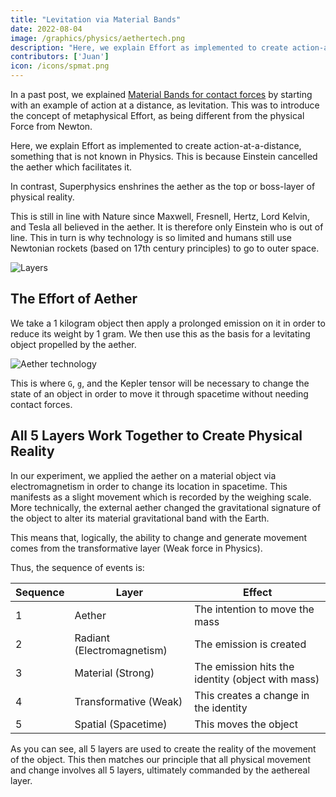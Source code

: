 ```yaml
---
title: "Levitation via Material Bands"
date: 2022-08-04
image: /graphics/physics/aethertech.png
description: "Here, we explain Effort as implemented to create action-at-a-distance, something that is not known in Physics"
contributors: ['Juan']
icon: /icons/spmat.png
---
```



In a past post, we explained [Material Bands for contact forces](/material/principles/part-5/chapter-03) by starting with an example of action at a distance, as levitation. This was to introduce the concept of metaphysical Effort, as being different from the physical Force from Newton.  

Here, we explain Effort as implemented to create action-at-a-distance, something that is not known in Physics. This is  because Einstein cancelled the aether which facilitates it. 

In contrast, Superphysics enshrines the aether as the top or boss-layer of physical reality. 

This is still in line with Nature since Maxwell, Fresnell, Hertz, Lord Kelvin, and Tesla all believed in the aether. It is therefore only Einstein who is out of line. This in turn is why technology is so limited and humans still use Newtonian rockets (based on 17th century principles) to go to outer space. 

![Layers](/graphics/egllayers.png)


## The Effort of Aether

<!-- We use the Stokes (Material) Aether to demonstrate action at a distance.  -->

We take a 1 kilogram object then apply a prolonged emission on it in order to reduce its weight by 1 gram. We then use this as the basis for a levitating object propelled by the aether.   

![Aether technology](/graphics/physics/aethertech.png)


This is where `G`, `g`, and the Kepler tensor will be necessary to change the state of an object in order to move it through spacetime without needing contact forces.  


## All 5 Layers Work Together to Create Physical Reality

In our experiment, we applied the aether on a material object via electromagnetism in order to change its location in spacetime. This manifests as a slight movement which is recorded by the weighing scale. More technically, the external aether changed the gravitational signature of the object to alter its material gravitational band with the Earth. 

This means that, logically, the ability to change and generate movement comes from the transformative layer (Weak force in Physics).  

Thus, the sequence of events is:

Sequence | Layer | Effect
--- | --- | ---
1 | Aether | The intention to move the mass
2 | Radiant (Electromagnetism) | The emission is created
3 | Material (Strong) | The emission hits the identity (object with mass)
4 | Transformative (Weak) | This creates a change in the identity
5 | Spatial (Spacetime) | This moves the object

As you can see, all 5 layers are used to create the reality of the movement of the object. This then matches our principle that all physical movement and change involves all 5 layers, ultimately commanded by the aethereal layer. 
 

<!-- Our proposed Superphysics uses the principles of the aether which were supported by great physicists like Maxwell, Fresnell, Lorentz, and Poincare before they were discarded by Einstein's Relativity.

	To demonstrate, we take a 1 kilogram weight and induce a state-change via the aether. This makes the mass 1 gram lighter, representing its repelling of the gravity of the Earth via action at a distance, without any Newtonian contact force.

	As we only use household tools such as a digital kitchen scale, we find inconsistencies in the weight change. But this is still different from having no change in the control (i.e video-record the weight-value for 10 minutes with and without the aether induction).

	From here, we can easily see how aether tech makes sense in construction. This is consistent in early civlizations which built large and heavy infrastructure, such as Egyptian pyramids, without any knowledge of electricity or even combustion. This tech only needs the discovery of fire as to create the construction tools. It doesn't even need writing technology since aether knowledge is best transmitted through oral tradition just as you can learn from YouTube videos faster than from reading a book. 

	Accordingly, we see Hindus preferring oral teachings, and the Egyptians not writing their aether technology down. Instead, the latter taught it orally to Pythagoras which taught it to his followers. Eventually it was learned by Timaeus who was recorded by Plato which we can read now online. 

	Timaeus' account of the aether is important as it must match the aether of the Hindus (akasha) who use it to propel themselves, as levitating monks, instead of for construction. This then supports the case for aethereal propulsion in vehicles. The purported round shape of UFOs match our basic concept for propelling a mass using Descates' First Rule of Movement instead of Netwon's 3rd Law used in rockets. -->
